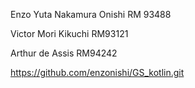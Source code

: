 Enzo Yuta Nakamura Onishi RM 93488

Victor Mori Kikuchi RM93121

Arthur de Assis RM94242

https://github.com/enzonishi/GS_kotlin.git
